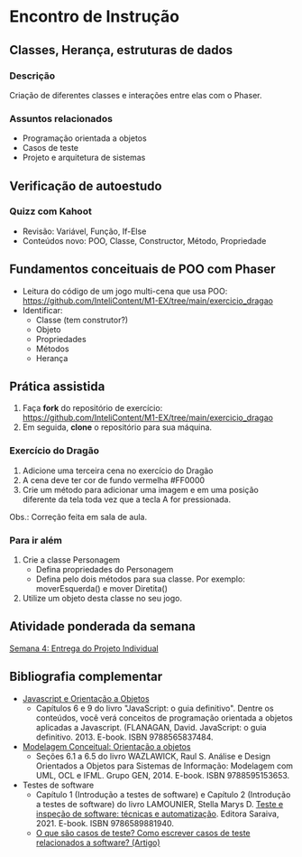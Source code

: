 # Encontro de Instrução

## Classes, Herança, estruturas de dados

### Descrição
Criação de diferentes classes e interações entre elas com o Phaser.

### Assuntos relacionados
- Programação orientada a objetos
- Casos de teste
- Projeto e arquitetura de sistemas

## Verificação de autoestudo

### Quizz com Kahoot
- Revisão: Variável, Função, If-Else
- Conteúdos novo: POO, Classe, Constructor, Método, Propriedade

## Fundamentos conceituais de POO com Phaser
- Leitura do código de um jogo multi-cena que usa POO: https://github.com/InteliContent/M1-EX/tree/main/exercicio_dragao
- Identificar:
  - Classe (tem construtor?)
  - Objeto
  - Propriedades
  - Métodos
  - Herança

## Prática assistida
1. Faça **fork** do repositório de exercício: https://github.com/InteliContent/M1-EX/tree/main/exercicio_dragao
2. Em seguida, **clone** o repositório para sua máquina.


### Exercício do Dragão
1. Adicione uma terceira cena no exercício do Dragão
2. A cena deve ter cor de fundo vermelha #FF0000
3. Crie um método para adicionar uma imagem e em uma posição diferente da tela toda vez que a tecla A for pressionada.

Obs.: Correção feita em sala de aula.

### Para ir além
1. Crie a classe Personagem
    - Defina propriedades do Personagem
    - Defina pelo dois métodos para sua classe. Por exemplo: moverEsquerda() e mover Diretita()
2. Utilize um objeto desta classe no seu jogo.


## Atividade ponderada da semana
[Semana 4: Entrega do Projeto Individual](https://github.com/InteliContent/M1/blob/main/Semana_04/tutorial/Semana_04.md)


## Bibliografia complementar
- [Javascript e Orientação a Objetos](https://integrada.minhabiblioteca.com.br/#/books/9788565837484/)
  - Capítulos 6 e 9 do livro "JavaScript: o guia definitivo". Dentre os conteúdos, você verá conceitos de programação orientada a objetos aplicadas a Javascript. (FLANAGAN, David. JavaScript: o guia definitivo. 2013. E-book. ISBN 9788565837484.
- [Modelagem Conceitual: Orientação a objetos](https://integrada.minhabiblioteca.com.br/#/books/9788595153653/)
  - Seções 6.1 a 6.5 do livro WAZLAWICK, Raul S. Análise e Design Orientados a Objetos para Sistemas de Informação: Modelagem com UML, OCL e IFML. Grupo GEN, 2014. E-book. ISBN 9788595153653.
- Testes de software
  - Capítulo 1 (Introdução a testes de software) e Capítulo 2 (Introdução a testes de software) do livro LAMOUNIER, Stella Marys D. [Teste e inspeção de software: técnicas e automatização](https://integrada.minhabiblioteca.com.br/#/books/9786589881940/). Editora Saraiva, 2021. E-book. ISBN 9786589881940.
  - [O que são casos de teste? Como escrever casos de teste relacionados a software? (Artigo)](https://visuresolutions.com/pt/what-are-test-cases-how-to-write-software-related-test-cases/)
